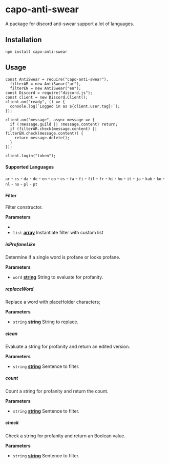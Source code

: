 # capo-anti-swear

A package for discord anti-swear support a lot of languages.

## Installation

    npm install capo-anti-swear

## Usage
```
const AntiSwear = require("capo-anti-swear"),
  filterAR = new AntiSwear("ar"),
  filterEN = new AntiSwear("en");
const Discord = require("discord.js");
const client = new Discord.Client();
client.on("ready", () => {
  console.log(`Logged in as ${client.user.tag}!`);
});

client.on("message", async message => {
  if (!message.guild || !message.content) return;
  if (filterAR.check(message.content) || filterEN.check(message.content)) {
    return message.delete();
  }
});

client.login("token");
   ```

#### Supported Languages

`ar` - `cs` - `da` - `de` - `en` - `eo` - `es` - `fa` - `fi` - `fil` - `fr` - `hi` - `hu` - `it` - `ja` - `kab` - `ko` - `nl` - `no` - `pl` - `pt`

#### Filter

Filter constructor.

**Parameters**

- 
-    `list` **[array](https://developer.mozilla.org/en-US/docs/Web/JavaScript/Reference/Global_Objects/Array)** Instantiate filter with custom list
    

##### isProfaneLike

Determine if a single word is profane or looks profane.

**Parameters**

-   `word` **[string](https://developer.mozilla.org/en-US/docs/Web/JavaScript/Reference/Global_Objects/String)** String to evaluate for profanity.

##### replaceWord

Replace a word with placeHolder characters;

**Parameters**

-   `string` **[string](https://developer.mozilla.org/en-US/docs/Web/JavaScript/Reference/Global_Objects/String)** String to replace.

##### clean

Evaluate a string for profanity and return an edited version.

**Parameters**

-   `string` **[string](https://developer.mozilla.org/en-US/docs/Web/JavaScript/Reference/Global_Objects/String)** Sentence to filter.

##### count

Count a string for profanity and return the count.

**Parameters**

-   `string` **[string](https://developer.mozilla.org/en-US/docs/Web/JavaScript/Reference/Global_Objects/String)** Sentence to filter.

##### check

Check a string for profanity and return an Boolean value.

**Parameters**

-   `string` **[string](https://developer.mozilla.org/en-US/docs/Web/JavaScript/Reference/Global_Objects/String)** Sentence to filter.



